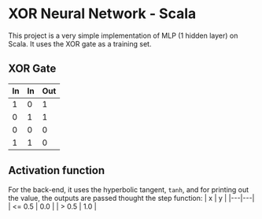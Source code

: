 # XOR Neural Network - Scala
This project is a very simple implementation of MLP (1 hidden layer) on Scala. It uses the XOR gate as a training set.

## XOR Gate
| In | In | Out |
|---|---|---|
| 1 | 0 | 1 |
| 0 | 1 | 1 |
| 0 | 0 | 0 |
| 1 | 1 | 0 |

## Activation function
For the back-end, it uses the hyperbolic tangent, `tanh`, and for printing out the value, the outputs are passed thought the step function: 
| x | y |
|---|---|
| <= 0.5 | 0.0 |
| > 0.5 | 1.0 |


